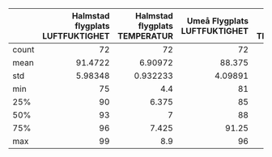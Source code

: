 |       |   Halmstad flygplats LUFTFUKTIGHET |   Halmstad flygplats TEMPERATUR |   Umeå Flygplats LUFTFUKTIGHET |   Umeå Flygplats TEMPERATUR |   Uppsala Flygplats LUFTFUKTIGHET |   Uppsala Flygplats TEMPERATUR |
|:------|-----------------------------------:|--------------------------------:|-------------------------------:|----------------------------:|----------------------------------:|-------------------------------:|
| count |                           72       |                       72        |                       72       |                    72       |                           72      |                       72       |
| mean  |                           91.4722  |                        6.90972  |                       88.375   |                   -10.6111  |                           78.0139 |                        1.27361 |
| std   |                            5.98348 |                        0.932233 |                        4.09891 |                     5.67603 |                           14.1406 |                        2.47534 |
| min   |                           75       |                        4.4      |                       81       |                   -20.4     |                           57      |                       -4.7     |
| 25%   |                           90       |                        6.375    |                       85       |                   -15.825   |                           64      |                        0.175   |
| 50%   |                           93       |                        7        |                       88       |                   -10.05    |                           77.5    |                        1.9     |
| 75%   |                           96       |                        7.425    |                       91.25    |                    -5.375   |                           87.25   |                        2.725   |
| max   |                           99       |                        8.9      |                       96       |                    -1.3     |                          100      |                        6.6     |